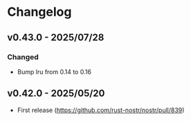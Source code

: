 # Changelog

<!-- All notable changes to this project will be documented in this file. -->

<!-- The format is based on [Keep a Changelog](https://keepachangelog.com/en/1.1.0/), -->
<!-- and this project adheres to [Semantic Versioning](https://semver.org/spec/v2.0.0.html). -->

<!-- Template

## Unreleased

### Breaking changes

### Changed

### Added

### Fixed

### Removed

### Deprecated

-->

## v0.43.0 - 2025/07/28

### Changed

- Bump lru from 0.14 to 0.16

## v0.42.0 - 2025/05/20

- First release (https://github.com/rust-nostr/nostr/pull/839)
